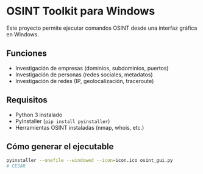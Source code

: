 # OSINT Toolkit para Windows

Este proyecto permite ejecutar comandos OSINT desde una interfaz gráfica en Windows.

## Funciones
- Investigación de empresas (dominios, subdominios, puertos)
- Investigación de personas (redes sociales, metadatos)
- Investigación de redes (IP, geolocalización, traceroute)

## Requisitos
- Python 3 instalado    
- PyInstaller (`pip install pyinstaller`)
- Herramientas OSINT instaladas (nmap, whois, etc.)

## Cómo generar el ejecutable
```bash
pyinstaller --onefile --windowed --icon=icon.ico osint_gui.py
# CESAR
